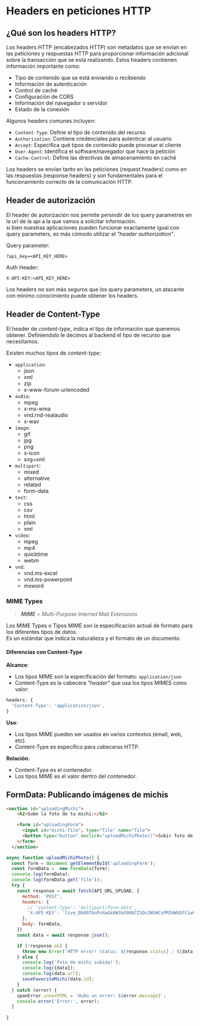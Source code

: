 # Headers en peticiones HTTP

## ¿Qué son los headers HTTP?

Los headers HTTP (encabezados HTTP) son metadatos que se envían en las peticiones y respuestas HTTP para proporcionar información adicional sobre la transacción que se está realizando. Estos headers contienen información importante como:

- Tipo de contenido que se está enviando o recibiendo
- Información de autenticación
- Control de caché
- Configuración de CORS
- Información del navegador o servidor
- Estado de la conexión

Algunos headers comunes incluyen:

- `Content-Type`: Define el tipo de contenido del recurso
- `Authorization`: Contiene credenciales para autenticar al usuario
- `Accept`: Especifica qué tipos de contenido puede procesar el cliente
- `User-Agent`: Identifica el software/navegador que hace la petición
- `Cache-Control`: Define las directivas de almacenamiento en caché

Los headers se envían tanto en las peticiones (request headers) como en las respuestas (response headers) y son fundamentales para el funcionamiento correcto de la comunicación HTTP.


## Header de autorización

El header de autorización nos permite persindir de los query parametres en la url de la api a la que vamos a solicitar información.  
si bien nuestras aplicaciones pueden funcionar exactamente igual con query parameters, es más cómodo utilizar el _"header authorization"_.

Query parameter:

```
?api_key=<API_KEY_HERE>
```

Auth Header:

```
X-API-KEY:<API_KEY_HERE>
```

Los headers no son más seguros que los query parameters, un atacante con mínimo conocimiento puede obtener los headers.

## Header de Content-Type

El header de _content-type_, indica el tipo de información que queremos obtener. Definiendolo le decimos al backend el tipo de recurso que necesitamos.

Existen muchos tipos de _content-type_:

- `application`:
  - json
  - xml
  - zip
  - x-www-forum-urlencoded
- `audio`:
  - mpeg
  - x-ms-wma
  - vnd.rnd-realaudio
  - x-wav
- `image`:
  - gif
  - jpg
  - png
  - x-icon
  - svg+xml
- `multipart`:
  - mixed
  - alternative
  - related
  - form-data
- `text`:
  - css
  - csv
  - html
  - plain
  - xml
- `video`:
  - mpeg
  - mp4
  - quicktime
  - webm
- `vnd`:
  - vnd.ms-excel
  - vnd.ms-powerpoint
  - msword

### MIME Types

> _**MIME** = Multi-Purpose Internet Mail Extensions_

Los MIME Types o Tipos MIME son la especificación actual de formato para los diferentes tipos de datos.  
Es un estándar que indica la naturalieza y el formato de un documento.  

#### Diferencias con Content-Type

**Alcance**:
- Los tipos MIME son la especificación del formato: `application/json`
- Content-Type es la cabecera _"header"_ que usa los tipos MIMES como valor: 

```javascript
headers: {
  'Content-Type': 'application/json',
}
```

**Uso**:
- Los tipos MIME pueden ser usados en varios contextos (email, web, etc).
- Content-Type es específico para cabeceras HTTP.

**Relación**:
- Content-Type es el contenedor.
- Los tipos MIME es el valor dentro del contenedor.

## FormData: Publicando imágenes de michis

```html
<section id="uploadingMichi">
    <h2>Sube la foto de tu michi:</h2>

    <form id="uploadingForm">
      <input id="michi-file", type="file" name="file">
      <button type="button" onclick="uploadMichiPhoto()">Subir foto de michi</button>
    </form>
  </section>
```
```javascript
async function uploadMichiPhoto() {
  const form = document.getElementById('uploadingForm');
  const formData =  new FormData(form);
  console.log(formData);
  console.log(formData.get('file'));
  try {
    const response = await fetch(API_URL_UPLOAD, {
      method: 'POST',
      headers: {
        // 'Content-Type': 'multipart/form-data',
        'X-API-KEY': 'live_Db80T6nPnXwGk6WSkG9UN7ZSQsJNVWCsPMIHWUQfCiwG6wbGEMv13LoyqqVyP4cs'
      },
      body: formData,
    })
    const data = await response.json();

    if (!response.ok) {
      throw new Error(`HTTP error! status: ${response.status} : ${data.message}`)
    } else {
      console.log('Foto de michi subida!');
      console.log({data});
      console.log(data.url);
      saveFavoriteMichi(data.id);
    }
  } catch (error) {
    spanError.innerHTML = `Hubo un error: ${error.message}`;
    console.error('Error:', error);
  }
  
}
```